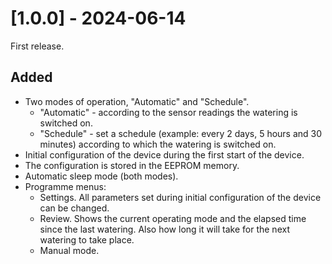 # [1.0.0] - 2024-06-14

First release.

## Added
- Two modes of operation, "Automatic" and "Schedule".
  - "Automatic" - according to the sensor readings the watering is switched on.
  - "Schedule" - set a schedule (example: every 2 days, 5 hours and 30 minutes) according to which the watering is switched on.
- Initial configuration of the device during the first start of the device.
- The configuration is stored in the EEPROM memory.
- Automatic sleep mode (both modes).
- Programme menus:
  - Settings. All parameters set during initial configuration of the device can be changed.
  - Review. Shows the current operating mode and the elapsed time since the last watering. Also how long it will take for the next watering to take place.
  - Manual mode.